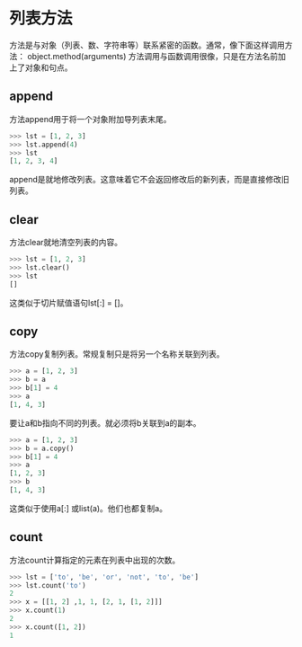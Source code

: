 # 列表方法
方法是与对象（列表、数、字符串等）联系紧密的函数。通常，像下面这样调用方法：
object.method(arguments)
方法调用与函数调用很像，只是在方法名前加上了对象和句点。
## append
方法append用于将一个对象附加导列表末尾。
```python
>>> lst = [1, 2, 3]
>>> lst.append(4)
>>> lst
[1, 2, 3, 4]
```
append是就地修改列表。这意味着它不会返回修改后的新列表，而是直接修改旧列表。
## clear
方法clear就地清空列表的内容。
```python
>>> lst = [1, 2, 3]
>>> lst.clear()
>>> lst
[]
```
这类似于切片赋值语句lst[:] = []。
## copy
方法copy复制列表。常规复制只是将另一个名称关联到列表。
```python
>>> a = [1, 2, 3]
>>> b = a
>>> b[1] = 4
>>> a
[1, 4, 3]
```
要让a和b指向不同的列表。就必须将b关联到a的副本。
```python
>>> a = [1, 2, 3]
>>> b = a.copy()
>>> b[1] = 4
>>> a
[1, 2, 3]
>>> b
[1, 4, 3]
```
这类似于使用a[:] 或list(a)。他们也都复制a。

## count
方法count计算指定的元素在列表中出现的次数。
```python
>>> lst = ['to', 'be', 'or', 'not', 'to', 'be']
>>> lst.count('to')
2
>>> x = [[1, 2] ,1, 1, [2, 1, [1, 2]]]
>>> x.count(1)
2
>>> x.count([1, 2])
1
```
